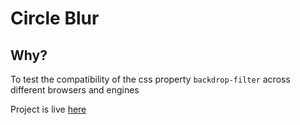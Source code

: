 # Circle Blur

## Why?

To test the compatibility of the css property `backdrop-filter` across different browsers and engines

Project is live [here](https://sunbect.github.io/circle-blur/)
